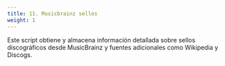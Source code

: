 ```yaml
---
title: 11. Musicbrainz sellos
weight: 1
---
```


Este script obtiene y almacena información detallada sobre sellos discográficos desde MusicBrainz y fuentes adicionales como Wikipedia y Discogs.


